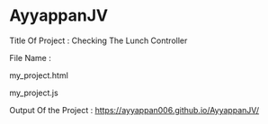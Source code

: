 # AyyappanJV

Title Of Project : Checking The Lunch Controller

File Name :

my_project.html

my_project.js

Output Of the Project :  https://ayyappan006.github.io/AyyappanJV/










